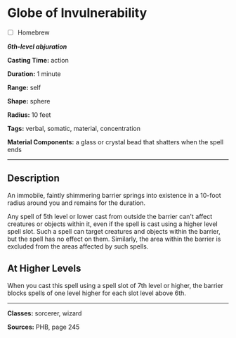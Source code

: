 # Globe of Invulnerability

- [ ] Homebrew

***6th-level abjuration***

**Casting Time:** action

**Duration:** 1 minute

**Range:** self

**Shape:** sphere

**Radius:** 10 feet

**Tags:** verbal, somatic, material, concentration

**Material Components:** a glass or crystal bead that shatters when the spell ends

---

## Description
An immobile, faintly shimmering barrier springs into existence in a 10-foot radius around you and remains for the duration.

Any spell of 5th level or lower cast from outside the barrier can't affect creatures or objects within it, even if the spell is cast using a higher level spell slot. Such a spell can target creatures and objects within the barrier, but the spell has no effect on them. Similarly, the area within the barrier is excluded from the areas affected by such spells.

## At Higher Levels
When you cast this spell using a spell slot of 7th level or higher, the barrier blocks spells of one level higher for each slot level above 6th.

---

**Classes:** sorcerer, wizard

**Sources:** PHB, page 245
